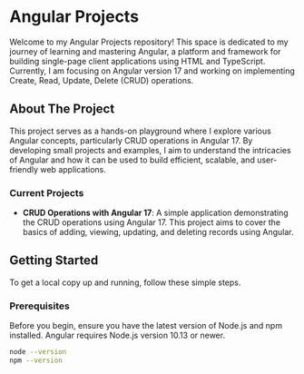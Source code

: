 # Angular Projects

Welcome to my Angular Projects repository! This space is dedicated to my journey of learning and mastering Angular, a platform and framework for building single-page client applications using HTML and TypeScript. Currently, I am focusing on Angular version 17 and working on implementing Create, Read, Update, Delete (CRUD) operations.

## About The Project

This project serves as a hands-on playground where I explore various Angular concepts, particularly CRUD operations in Angular 17. By developing small projects and examples, I aim to understand the intricacies of Angular and how it can be used to build efficient, scalable, and user-friendly web applications.

### Current Projects

- **CRUD Operations with Angular 17**: A simple application demonstrating the CRUD operations using Angular 17. This project aims to cover the basics of adding, viewing, updating, and deleting records using Angular.

## Getting Started

To get a local copy up and running, follow these simple steps.

### Prerequisites

Before you begin, ensure you have the latest version of Node.js and npm installed. Angular requires Node.js version 10.13 or newer.

```bash
node --version
npm --version
```
